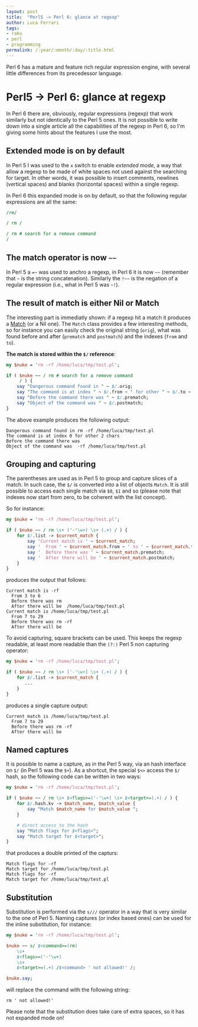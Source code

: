 ```yaml
---
layout: post
title:  "Perl5 -> Perl 6: glance at regexp"
author: Luca Ferrari
tags:
- raku
- perl
- programming
permalink: /:year/:month/:day/:title.html
---
```

Perl 6 has a mature and feature rich regular expression engine, with several little differences from its precedessor language.

# Perl5 -> Perl 6: glance at regexp

In Perl 6 there are, obviously, regular expressions (regexp) that work similarly but not identically to the Perl 5 ones.
It is not possible to write down into a single article all the capabilities of the regexp in Perl 6, so I'm giving some hints about the features I use the most.

## Extended mode is on by default

In Perl 5 I was used to the `x` switch to enable *extended mode*, a way that allow a regexp to be made of white spaces not used against the searching for target. In other words, it was possible to insert comments, newlines (vertical spaces) and blanks (horizontal spaces) within a single regexp.

In Perl 6 this expanded mode is on by default, so that the following regular expressions are all the same:

```perl
/rm/

/ rm /

/ rm # search for a remove command
/
```

## The match operator is now `~~`

In Perl 5 a `=~` was used to anchro a regexp, in Perl 6 it is now `~~` (remember that `~` is the string concatenation). Similarly the `!~~` is the negation of a regular expression (i.e., what in Perl 5 was `~!`).


## The result of match is either Nil or Match

The interesting part is immediatly shown: if a regexp hit a match it produces a [Match](https://docs.perl6.org/type/Match) (or a Nil one).
The `Match` class provides a few interesting methods, so for instance you can easily check the original string (`orig`), what was found before and after (`prematch` and `postmatch`) and the indexes (`from` and `to`).

**The match is stored within the `$/` reference**:

```perl
my $nuke = 'rm -rf /home/luca/tmp/test.pl';

if ( $nuke ~~ / rm # search for a remove command
     / ) {
    say "Dangerous command found in " ~ $/.orig;
    say "The command is at index " ~ $/.from ~ " for other " ~ $/.to ~ " chars";
    say "Before the command there was " ~ $/.prematch;
    say "Object of the command was " ~ $/.postmatch;
}
```

The above example produces the following output:

```shell
Dangerous command found in rm -rf /home/luca/tmp/test.pl
The command is at index 0 for other 2 chars
Before the command there was
Object of the command was  -rf /home/luca/tmp/test.pl
```

## Grouping and capturing

The parentheses are used as in Perl 5 to group and capture slices of a match.
In such case, the `$/` is converted into a list of objects `Match`. It is still possible to access each single match via `$0`, `$1` and so (please note that indexes now start from zero, to be coherent with the list concept).

So for instance:

```perl
my $nuke = 'rm -rf /home/luca/tmp/test.pl';

if ( $nuke ~~ / rm \s+ ('-'\w+) \s+ (.+) / ) {
    for $/.list -> $current_match {
        say 'Current match is ' ~ $current_match;
        say '  From ' ~ $current_match.from ~ ' to ' ~ $current_match.to;
        say '  Before there was ' ~ $current_match.prematch;
        say '  After there will be ' ~ $current_match.postmatch;
    }
}
```

produces the output that follows:

```shell
Current match is -rf
  From 3 to 6
  Before there was rm
  After there will be  /home/luca/tmp/test.pl
Current match is /home/luca/tmp/test.pl
  From 7 to 29
  Before there was rm -rf
  After there will be
```

To avoid capturing, square brackets can be used. This keeps the regexp readable, at least more readable than the `(?:)` Perl 5 non capturing operator:

```perl
my $nuke = 'rm -rf /home/luca/tmp/test.pl';

if ( $nuke ~~ / rm \s+ ['-'\w+] \s+ (.+) / ) {
    for $/.list -> $current_match {
       ...
    }
}
```

produces a single capture output:

```shell
Current match is /home/luca/tmp/test.pl
  From 7 to 29
  Before there was rm -rf
  After there will be
```


## Named captures

It is possible to name a capture, as in the Perl 5 way, via an hash interface on `$/` (in Perl 5 was the `$+`). As a shortcut, the special `$<>` access the `$/` hash, so the following code can be written in two ways:

```perl
my $nuke = 'rm -rf /home/luca/tmp/test.pl';

if ( $nuke ~~ / rm \s+ $<flags>=('-'\w+) \s+ $<target>=(.+) / ) {
    for $/.hash.kv -> $match_name, $match_value {
        say "Match $match_name for $match_value ";
    }

    # direct access to the hash
    say "Match flags for $<flags>";
    say "Match target for $<target>";
}
```

that produces a double printed of the capturs:

```shell
Match flags for -rf
Match target for /home/luca/tmp/test.pl
Match flags for -rf
Match target for /home/luca/tmp/test.pl
```


## Substitution

Substitution is performed via the `s///` operator in a way that is very similar to the one of Perl 5.
Naming captures (or index based ones) can be used for the inline substitution, for instance:

```perl
my $nuke = 'rm -rf /home/luca/tmp/test.pl';

$nuke ~~ s/ $<command>=(rm)
    \s+
    $<flags>=('-'\w+)
    \s+
    $<target>=(.+) /$<command> ' not allowed!' /;

$nuke.say;
```

will replace the command with the following string:

```shell
rm ' not allowed!'
```

Please note that the substitution does take care of extra spaces, so it has not expanded mode on!
